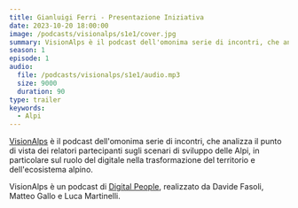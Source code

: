 ```yaml
---
title: Gianluigi Ferri - Presentazione Iniziativa
date: 2023-10-20 18:00:00
image: /podcasts/visionalps/s1e1/cover.jpg
summary: VisionAlps è il podcast dell'omonima serie di incontri, che analizza il punto di vista dei relatori partecipanti sugli scenari di sviluppo delle Alpi, in particolare sul ruolo del digitale nella trasformazione del territorio e dell'ecosistema alpino.
season: 1
episode: 1
audio:
  file: /podcasts/visionalps/s1e1/audio.mp3
  size: 9000
  duration: 90
type: trailer
keywords:
  - Alpi
---
```


[VisionAlps](https://www.visionalps.com/) è il podcast dell'omonima serie di incontri, che analizza il punto di vista dei relatori partecipanti sugli scenari di sviluppo delle Alpi, in particolare sul ruolo del digitale nella trasformazione del territorio e dell'ecosistema alpino.

VisionAlps è un podcast di [Digital People](https://w3id.org/digitalpeople), realizzato da Davide Fasoli, Matteo Gallo e Luca Martinelli.